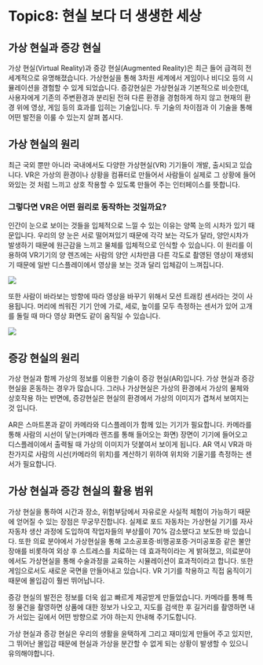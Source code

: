 # Topic8: 현실 보다 더 생생한 세상

## 가상 현실과 증강 현실

가상 현실(Virtual Reality)과 증강 현실(Augmented Reality)은 최근 들어 급격히 전세계적으로 유명해졌습니다. 가상현실을 통해 3차원 세계에서 게임이나 비디오 등의 시뮬레이션을 경험할 수 있게 되었습니다. 증강현실은 가상현실과 기본적으로 비슷한데, 사용자에게 기존의 주변환경과 분리된 전혀 다른 환경을 경험하게 하지 않고 현재의 환경 위에 영상, 게임 등의 효과를 입히는 기술입니다. 두 기술의 차이점과 이 기술을 통해 어떤 발전을 이룰 수 있는지 살펴 봅시다.





## 가상 현실의 원리

최근 국외 뿐만 아니라 국내에서도 다양한 가상현실(VR) 기기들이 개발, 출시되고 있습니다. VR은 가상의 환경이나 상황을 컴퓨터로 만들어서 사람들이 실제로 그 상황에 들어와있는 것 처럼 느끼고 상호 작용할 수 있도록 만들어 주는 인터페이스를 뜻합니다.

### 그렇다면 VR은 어떤 원리로 동작하는 것일까요?

인간이 눈으로 보이는 것들을 입체적으로 느낄 수 있는 이유는 양쪽 눈의 시차가 있기 때문입니다. 우리의 양 눈은 서로 떨어져있기 때문에 각각 보는 각도가 달라, 양안시차가 발생하기 때문에 원근감을 느끼고 물체를 입체적으로 인식할 수 있습니다. 이 원리를 이용하여 VR기기의 양 렌즈에는 사람의 양안 시차만큼 다른 각도로 촬영된 영상이 재생되기 때문에 일반 디스플레이에서 영상을 보는 것과 달리 입체감이 느껴집니다.

<img src="https://cphinf.pstatic.net/mooc/20170821_139/1503291528631aIC6f_PNG/7.8_-01.png?type=w760">

또한 사람이 바라보는 방향에 따라 영상을 바꾸기 위해서 모션 트래킹 센서라는 것이 사용됩니다. 머리에 씌워진 기기 안에 가로, 세로, 높이를 모두 측정하는 센서가 있어 고개를 돌릴 때 마다 영상 화면도 같이 움직일 수 있습니다.

<img src="https://cphinf.pstatic.net/mooc/20170821_152/1503291573243PRATg_PNG/7.8_-02.png?type=w760">

## 증강 현실의 원리

가상 현실과 함께 가상의 정보를 이용한 기술이 증강 현실(AR)입니다. 가상 현실과 증강 현실을 혼동하는 경우가 많습니다. 그러나 가상현실은 가상의 환경에서 가상의 물체와 상호작용 하는 반면에, 증강현실은 현실의 환경에서 가상의 이미지가 겹쳐서 보여지는 것 입니다.

AR은 스마트폰과 같이 카메라와 디스플레이가 함께 있는 기기가 필요합니다. 카메라를 통해 사람의 시선이 닿는(카메라 렌즈를 통해 들어오는 화면) 장면이 기기에 들어오고 디스플레이에서 출력될 때 가상의 이미지가 덧붙여서 보이게 됩니다. AR 역시 VR과 마찬가지로 사람의 시선(카메라의 위치)를 계산하기 위하여 위치와 기울기를 측정하는 센서가 필요합니다.





## 가상 현실과 증강 현실의 활용 범위

가상 현실을 통하여 시간과 장소, 위험부담에서 자유로운 사실적 체험이 가능하기 때문에 얻어질 수 있는 장점은 무궁무진합니다. 실제로 포드 자동차는 가상현실 기기를 자사 자동차 생산 과정에 도입하여 작업자들의 부상률이 70% 감소됐다고 보도한 바 있습니다. 또한 의료 분야에서 가상현실을 통해 고소공포증·비행공포증·거미공포증 같은 불안장애를 비롯하여 외상 후 스트레스를 치료하는 데 효과적이라는 게 밝혀졌고, 의료분야에서도 가상현실을 통해 수술과정을 교육하는 시뮬레이션이 효과적이라고 합니다. 또한 게임으로서도 새로운 국면을 만들어내고 있습니다. VR 기기를 착용하고 직접 움직이기 때문에 몰입감이 훨씬 뛰어납니다.

증강 현실의 발전은 정보를 더욱 쉽고 빠르게 제공받게 만들었습니다. 카메라를 통해 특정 물건을 촬영하면 상품에 대한 정보가 나오고, 지도를 검색한 후 길거리를 촬영하면 내가 서있는 길에서 어떤 방향으로 가야 하는지 안내해 주기도합니다.

가상 현실과 증강 현실은 우리의 생활을 윤택하게 그리고 재미있게 만들어 주고 있지만, 그 뛰어난 몰입감 때문에 현실과 가상을 분간할 수 없게 되는 상황이 발생할 수 있으니 유의해야합니다.